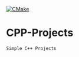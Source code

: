 [![CMake](https://github.com/Pavanbk7/CPP-Projects/actions/workflows/cmake.yml/badge.svg?branch=main)](https://github.com/Pavanbk7/CPP-Projects/actions/workflows/cmake.yml)

# CPP-Projects
    Simple C++ Projects
